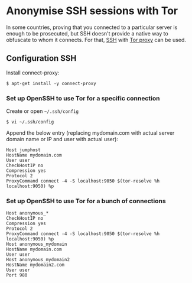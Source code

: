 # Anonymise SSH sessions with Tor

In some countries, proving that you connected to a particular server is enough to be prosecuted, but SSH doesn't 
provide a native way to obfuscate to whom it connects. For that, [SSH](ssh.md) with [Tor proxy](tor-proxy.md) can be used.

## Configuration SSH

Install connect-proxy:

    $ apt-get install -y connect-proxy

### Set up OpenSSH to use Tor for a specific connection

Create or open `~/.ssh/config`

    $ vi ~/.ssh/config

Append the below entry (replacing mydomain.com with actual server domain name or IP and user with actual user):

```text
Host jumphost
HostName mydomain.com
User user
CheckHostIP no
Compression yes
Protocol 2
ProxyCommand connect -4 -S localhost:9050 $(tor-resolve %h localhost:9050) %p
```

### Set up OpenSSH to use Tor for a bunch of connections

```text
Host anonymous_*
CheckHostIP no
Compression yes
Protocol 2
ProxyCommand connect -4 -S localhost:9050 $(tor-resolve %h localhost:9050) %p
Host anonymous_mydomain
HostName mydomain.com
User user
Host anonymous_mydomain2
HostName mydomain2.com
User user
Port 980
```
